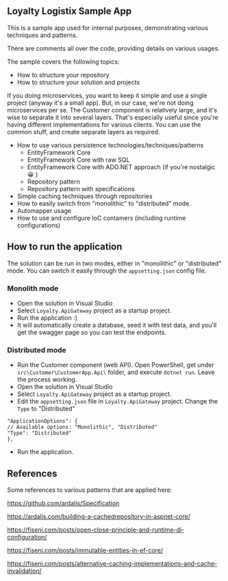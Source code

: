 ## Loyalty Logistix Sample App

This is a sample app used for internal purposes, demonstrating various techniques and patterns.

There are comments all over the code, providing details on various usages.

The sample covers the following topics:
- How to structure your repository
- How to structure your solution and projects

If you doing microservices, you want to keep it simple and use a single project (anyway it's a small app). But, in our case, we're not doing microservices per se. The Customer component is relatively large, and it's wise to separate it into several layers. That's especially useful since you're having different implementations for various clients. You can use the common stuff, and create separate layers as required.
- How to use various persistence technologies/techniques/patterns
	- EntityFramework Core
	- EntityFramework Core with raw SQL
	- EntityFramework Core with ADO.NET approach (if you're nostalgic :grinning: )
	- Repository pattern
	- Repository pattern with specifications
- Simple caching techniques through repositories
- How to easily switch from "monolithic" to "distributed" mode.
- Automapper usage
- How to use and configure IoC containers (including runtime configurations)

## How to run the application

The solution can be run in two modes, either in "monolithic" or "distributed" mode. You can switch it easily through the `appsetting.json` config file.

### Monolith mode
- Open the solution in Visual Studio
- Select `Loyalty.ApiGateway` project as a startup project.
- Run the application :)
- It will automatically create a database, seed it with test data, and you'll get the swagger page so you can test the endpoints.

### Distributed mode
- Run the Customer component (web API). Open PowerShell, get under `src\Customer\CustomerApp.Api\` folder, and execute `dotnet run`. Leave the process working.
- Open the solution in Visual Studio
- Select `Loyalty.ApiGateway` project as a startup project.
- Edit the `appsetting.json` file in `Loyalty.ApiGateway` project. Change the `Type` to "Distributed"
```
"ApplicationOptions": {
// Available options: "Monolithic", "Distributed"
"Type": "Distributed"
},
```
- Run the application. 

## References

Some references to various patterns that are applied here:

https://github.com/ardalis/Specification

https://ardalis.com/building-a-cachedrepository-in-aspnet-core/

https://fiseni.com/posts/open-close-principle-and-runtime-di-configuration/

https://fiseni.com/posts/immutable-entities-in-ef-core/

https://fiseni.com/posts/alternative-caching-implementations-and-cache-invalidation/

